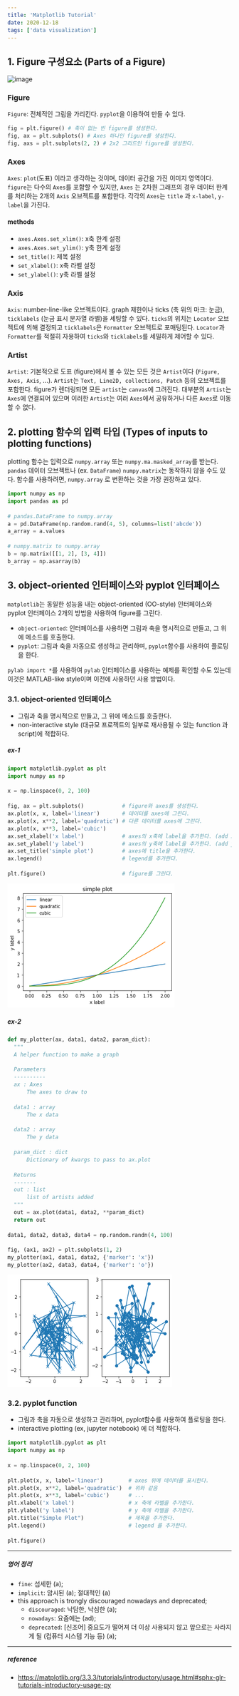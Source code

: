 ```yaml
---
title: 'Matplotlib Tutorial'
date: 2020-12-18
tags: ['data visualization']
---
```


## 1. Figure 구성요소 (Parts of a Figure)

![image](https://matplotlib.org/_images/anatomy.png)

### Figure

`Figure`: 전체적인 그림을 가리킨다. `pyplot`을 이용하여 만들 수 있다.

```python
fig = plt.figure() # 축이 없는 빈 figure를 생성한다.
fig, ax = plt.subplots() # Axes 하나인 figure를 생성한다.
fig, axs = plt.subplots(2, 2) # 2x2 그리드인 figure를 생성한다.
```

### Axes

`Axes`: `plot`(도표) 이라고 생각하는 것이며, 데이터 공간을 가진 이미지 영역이다. `figure`는 다수의 `Axes`를 포함할 수 있지만, `Axes` 는 2차원 그래프의 경우 데이터 한계를 처리하는 2개의 `Axis` 오브젝트를 포함한다. 각각의 `Axes`는 `title` 과 `x-label`, `y-label`을 가진다.

#### methods

- `axes.Axes.set_xlim()`: x축 한계 설정
- `axes.Axes.set_ylim()`: y축 한계 설정
- `set_title()`: 제목 설정
- `set_xlabel()`: x축 라벨 설정
- `set_ylabel()`: y축 라벨 설정

### Axis

`Axis`: number-line-like 오브젝트이다. graph 제한이나 ticks (축 위의 마크: 눈금), `ticklabels` (눈금 표시 문자열 라벨)을 세팅할 수 있다.
`ticks`의 위치는 `Locator` 오브젝트에 의해 결정되고 `ticklabels`은 `Formatter` 오브젝트로 포매팅된다. `Locator`과 `Formatter`를 적절히 자용하여 `ticks`와 `ticklabels`를 세밀하게 제어할 수 있다.

### Artist

`Artist`: 기본적으로 도표 (figure)에서 볼 수 있는 모든 것은 `Artist`이다 (`Figure, Axes, Axis`, ...). `Artist`는 `Text, Line2D, collections, Patch` 등의 오브젝트를 포함한다. figure가 렌더링되면 모든 `artist`는 `canvas`에 그려진다. 대부분의 `Artist`는 `Axes`에 연결되어 있으며 이러한 `Artist`는 여러 `Axes`에서 공유하거나 다른 `Axes`로 이동할 수 없다.

## 2. plotting 함수의 입력 타입 (Types of inputs to plotting functions)

plotting 함수는 입력으로 `numpy.array` 또는 `numpy.ma.masked_array`를 받는다. `pandas` 데이터 오브젝트나 (ex. `DataFrame`) `numpy.matrix`는 동작하지 않을 수도 있다. 함수를 사용하려면, `numpy.array` 로 변환하는 것을 가장 권장하고 있다.

```python
import numpy as np
import pandas as pd

# pandas.DataFrame to numpy.array
a = pd.DataFrame(np.random.rand(4, 5), columns=list('abcde'))
a_array = a.values

# numpy.matrix to numpy.array
b = np.matrix([[1, 2], [3, 4]])
b_array = np.asarray(b)
```

## 3. object-oriented 인터페이스와 pyplot 인터페이스

`matplotlib`는 동일한 성능을 내는 object-oriented (OO-style) 인터페이스와 pyplot 인터페이스 2개의 방법을 사용하여 figure를 그린다.

- `object-oriented`: 인터페이스를 사용하면 그림과 축을 명시적으로 만들고, 그 위에 메소드를 호출한다.
- `pyplot`: 그림과 축을 자동으로 생성하고 관리하며, `pyplot`함수를 사용하여 플로팅을 한다.


`pylab import *`를 사용하여 `pylab` 인터페이스를 사용하는 예제를 확인할 수도 있는데 이것은 MATLAB-like style이며 이전에 사용하던 사용 방법이다.

### 3.1. object-oriented 인터페이스

- 그림과 축을 명시적으로 만들고, 그 위에 메소드를 호출한다.
- non-interactive style (대규모 프로젝트의 일부로 재사용될 수 있는 function 과 script)에 적합하다.

##### ex-1

```python
import matplotlib.pyplot as plt
import numpy as np

x = np.linspace(0, 2, 100)

fig, ax = plt.subplots()            # figure와 axes를 생성한다.
ax.plot(x, x, label='linear')       # 데이터를 axes에 그린다.
ax.plot(x, x**2, label='quadratic') # 다른 데이터를 axes에 그린다.
ax.plot(x, x**3, label='cubic')
ax.set_xlabel('x label')            # axes의 x축에 label을 추가한다. (add x-label)
ax.set_ylabel('y label')            # axes의 y축에 label을 추가한다. (add y-label)
ax.set_title('simple plot')         # axes에 title을 추가한다.
ax.legend()                         # legend를 추가한다.

plt.figure()                        # figure를 그린다.
```

![image](./1.png)

##### ex-2

```python
def my_plotter(ax, data1, data2, param_dict):
  """
  A helper function to make a graph

  Parameters
  ----------
  ax : Axes
      The axes to draw to

  data1 : array
      The x data

  data2 : array
      The y data

  param_dict : dict
      Dictionary of kwargs to pass to ax.plot

  Returns
  -------
  out : list
      list of artists added
  """
  out = ax.plot(data1, data2, **param_dict)
  return out

data1, data2, data3, data4 = np.random.randn(4, 100)

fig, (ax1, ax2) = plt.subplots(1, 2)
my_plotter(ax1, data1, data2, {'marker': 'x'})
my_plotter(ax2, data3, data4, {'marker': 'o'})
```

![image](./2.png)

### 3.2. pyplot function

- 그림과 축을 자동으로 생성하고 관리하며, pyplot함수를 사용하여 플로팅을 한다.
- interactive plotting (ex, jupyter notebook) 에 더 적합하다.

```python
import matplotlib.pyplot as plt
import numpy as np

x = np.linspace(0, 2, 100)

plt.plot(x, x, label='linear')        # axes 위에 데이터를 표시한다.
plt.plot(x, x**2, label='quadratic')  # 위와 같음
plt.plot(x, x**3, label='cubic')      # ...
plt.xlabel('x label')                 # x 축에 라벨을 추가한다.
plt.ylabel('y label')                 # y 축에 라벨을 추가한다.
plt.title("Simple Plot")              # 제목을 추가한다.
plt.legend()                          # legend 를 추가한다.

plt.figure()
```

-----

##### 영어 정리

- `fine`: 섬세한 (a);
- `implicit`: 암시된 (a); 절대적인 (a)
- this approach is trongly discouraged nowadays and deprecated;
  - `discouraged`: 낙담한, 낙심한 (a);
  - `nowadays`: 요즘에는 (ad);
  - `deprecated`: [신조어] 중요도가 떨어져 더 이상 사용되지 않고 앞으로는 사라지게 될 (컴퓨터 시스템 기능 등) (a);

-----

##### reference

- https://matplotlib.org/3.3.3/tutorials/introductory/usage.html#sphx-glr-tutorials-introductory-usage-py
